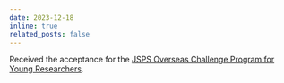 ```yaml
---
date: 2023-12-18
inline: true
related_posts: false
---
```


Received the acceptance for the [JSPS Overseas Challenge Program for Young Researchers](https://www.jsps.go.jp/english/e-abc/index.html).
